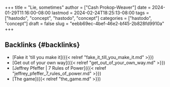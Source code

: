 +++
title = "Lie, sometimes"
author = ["Cash Prokop-Weaver"]
date = 2024-01-29T11:16:00-08:00
lastmod = 2024-02-24T18:25:13-08:00
tags = ["hastodo", "concept", "hastodo", "concept"]
categories = ["hastodo", "concept"]
draft = false
slug = "eebb69ec-4bef-46e2-bf45-2b828fd9910a"
+++

## Backlinks {#backlinks}

-   [Fake it 'till you make it]({{< relref "fake_it_till_you_make_it.md" >}})
-   [Get out of your own way]({{< relref "get_out_of_your_own_way.md" >}})
-   [Jeffrey Pfeffer | 7 Rules of Power]({{< relref "jeffrey_pfeffer_7_rules_of_power.md" >}})
-   [The game]({{< relref "the_game.md" >}})
